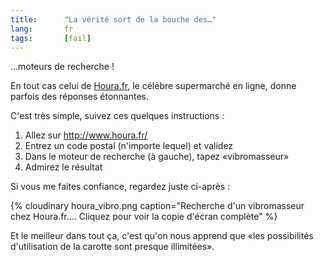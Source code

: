 ```yaml
--- 
title:      "La vérité sort de la bouche des…" 
lang:       fr 
tags:       [fail]
---
```


…moteurs de recherche !

En tout cas celui de [Houra.fr](http://www.houra.fr/), le célèbre supermarché en ligne, donne parfois des réponses étonnantes.

C'est très simple, suivez ces quelques instructions :

1. Allez sur <http://www.houra.fr/>
1. Entrez un code postal (n'importe lequel) et validez
1. Dans le moteur de recherche (à gauche), tapez «vibromasseur»
1. Admirez le résultat

Si vous me faites confiance, regardez juste ci-après :

{% cloudinary houra_vibro.png caption="Recherche d'un vibromasseur chez Houra.fr…. Cliquez pour voir la copie d'écran complète" %}


Et le meilleur dans tout ça, c'est qu'on nous apprend que «les possibilités d'utilisation de la carotte sont presque illimitées».
